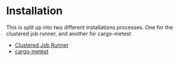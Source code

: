 # Installation
This is split up into two different installations processes. One for the
clustered job runner, and another for cargo-metest

- [Clustered Job Runner](./install/clustered_job_runner.md)
- [cargo-metest](./install/cargo_metest.md)
